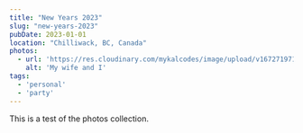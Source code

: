 ```yaml
---
title: "New Years 2023"
slug: "new-years-2023"
pubDate: 2023-01-01
location: "Chilliwack, BC, Canada"
photos: 
  - url: 'https://res.cloudinary.com/mykalcodes/image/upload/v1672719710/Mykal%20Codes/happy-new-years_bgqmwk.jpg'
    alt: 'My wife and I'
tags:
  - 'personal'
  - 'party'
---
```


This is a test of the photos collection.
